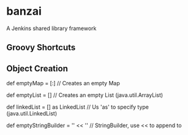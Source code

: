 # banzai
A Jenkins shared library framework

## Groovy Shortcuts

## Object Creation

def emptyMap = [:] // Creates an empty Map

def emptyList = [] // Creates an empty List (java.util.ArrayList)

def linkedList = [] as LinkedList // Us 'as' to specify type (java.util.LinkedList)

def emptyStringBuilder = '' << '' // StringBuilder, use << to append to 
